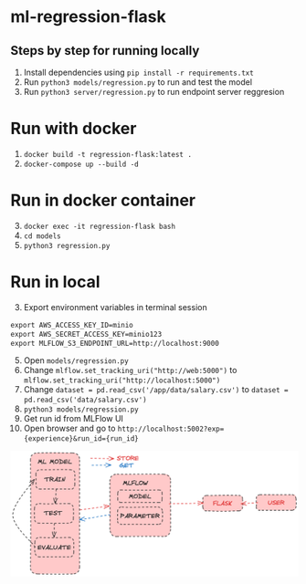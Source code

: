 # ml-regression-flask

## Steps by step for running locally
1. Install dependencies using `pip install -r requirements.txt`
2. Run `python3 models/regression.py` to run and test the model
3. Run `python3 server/regression.py` to run endpoint server reggresion

# Run with docker
1. `docker build -t regression-flask:latest .`
2. `docker-compose up --build -d`
# Run in docker container
3. `docker exec -it regression-flask bash`
4. `cd models`
4. `python3 regression.py`
# Run in local
3. Export environment variables in terminal session
```
export AWS_ACCESS_KEY_ID=minio
export AWS_SECRET_ACCESS_KEY=minio123
export MLFLOW_S3_ENDPOINT_URL=http://localhost:9000
```
5. Open `models/regression.py`
6. Change `mlflow.set_tracking_uri("http://web:5000")` to `mlflow.set_tracking_uri("http://localhost:5000")`
7. Change `dataset = pd.read_csv('/app/data/salary.csv')` to `dataset = pd.read_csv('data/salary.csv')`
8. `python3 models/regression.py`
9. Get run id from MLFlow UI
10. Open browser and go to `http://localhost:5002?exp={experience}&run_id={run_id}`


![Alt text](image.png)
